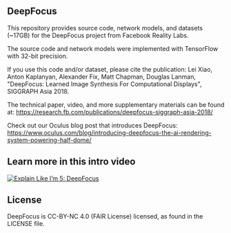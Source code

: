 ## DeepFocus

This repository provides source code, network models, and datasets (~17GB) for the DeepFocus project from Facebook Reality Labs.

The source code and network models were implemented with TensorFlow with 32-bit precision.

If you use this code and/or dataset, please cite the publication: Lei Xiao, Anton Kaplanyan, Alexander Fix, Matt Chapman, Douglas Lanman, "DeepFocus: Learned Image Synthesis For Computational Displays", SIGGRAPH Asia 2018.

The technical paper, video, and more supplementary materials can be found at:
https://research.fb.com/publications/deepfocus-siggraph-asia-2018/

Check out our Oculus blog post that introduces DeepFocus:
https://www.oculus.com/blog/introducing-deepfocus-the-ai-rendering-system-powering-half-dome/

## Learn more in this intro video
[![Explain Like I’m 5: DeepFocus](https://img.youtube.com/vi/tGVvUIAHfns/0.jpg)](https://www.youtube.com/watch?v=tGVvUIAHfns)

## License
DeepFocus is CC-BY-NC 4.0 (FAIR License) licensed, as found in the LICENSE file.
